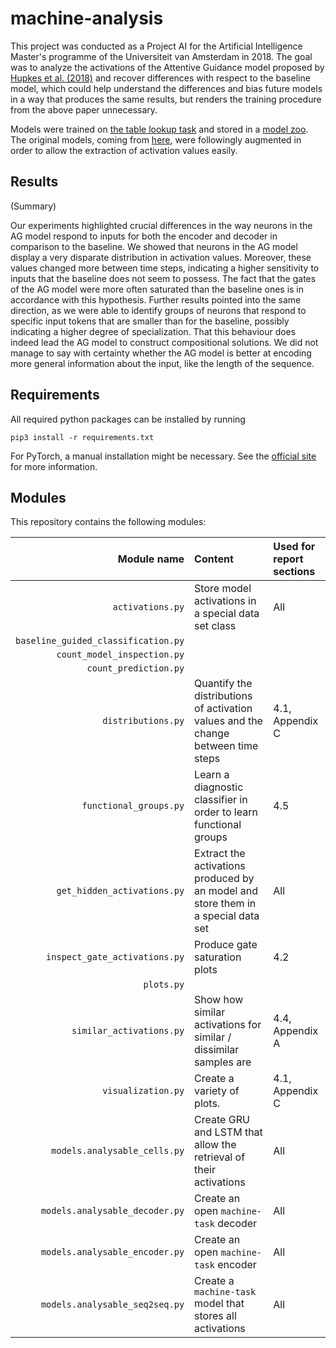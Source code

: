 # machine-analysis

This project was conducted as a Project AI for the Artificial Intelligence Master's programme of the Universiteit van 
Amsterdam in 2018. The goal was to analyze the activations of the
Attentive Guidance model proposed by [Hupkes et al. (2018)](https://arxiv.org/abs/1805.09657) and recover differences 
with respect to the baseline model, which could help understand the differences and bias future models in a way that
produces the same results, but renders the training procedure from the above paper unnecessary. 

Models were trained on [the table lookup task](https://github.com/mitjanikolaus/machine-tasks) and stored in a [model zoo](https://github.com/Kaleidophon/machine-zoo). 
The original models, coming from [here](https://github.com/i-machine-think/machine), were followingly augmented in order to allow the extraction
of activation values easily.

## Results
(Summary)

Our experiments highlighted crucial differences in the way neurons in the AG model respond to inputs for both the encoder 
and decoder in comparison to the baseline. We showed that neurons in the AG model display a very disparate distribution 
in activation values. Moreover, these values changed more between time steps, indicating a higher sensitivity to inputs 
that the baseline does not seem to possess. The fact that the gates of the AG model were more often saturated than the 
baseline ones is in accordance with this hypothesis. Further results pointed into the same direction, as we were able to 
identify groups of neurons that respond to specific input tokens that are smaller than for the baseline, possibly 
indicating a higher degree of specialization. That this behaviour does indeed lead the AG model to construct 
compositional solutions. We did not manage to say with certainty whether the AG model is better at encoding more general 
information about the input, like the length of the sequence.

## Requirements

All required python packages can be installed by running
    
    pip3 install -r requirements.txt
    
For PyTorch, a manual installation might be necessary. See the [official site](https://pytorch.org/)
for more information.

## Modules

This repository contains the following modules:

| Module name | Content | Used for report sections | 
| -----------:|:------- |:------------------------ | 
| ``activations.py`` | Store model activations in a special data set class | All |
| ``baseline_guided_classification.py`` | | |
| ``count_model_inspection.py`` | | |
| ``count_prediction.py`` | | |
| ``distributions.py`` | Quantify the distributions of activation  values and the change between time steps | 4.1, Appendix C |
| ``functional_groups.py`` | Learn a diagnostic classifier in order to learn functional groups | 4.5 |
| ``get_hidden_activations.py`` | Extract the activations produced by an model and store them in a special data set | All |
| ``inspect_gate_activations.py`` | Produce gate saturation plots | 4.2 |
| ``plots.py`` | | |
| ``similar_activations.py`` | Show how similar activations for similar / dissimilar samples are | 4.4, Appendix A |
| ``visualization.py`` | Create a variety of plots. | 4.1, Appendix C |  
| ``models.analysable_cells.py`` | Create GRU and LSTM that allow the retrieval of their activations | All |
| ``models.analysable_decoder.py`` | Create an open ``machine-task`` decoder | All |
| ``models.analysable_encoder.py`` | Create an open ``machine-task`` encoder | All |
| ``models.analysable_seq2seq.py`` | Create a ``machine-task`` model that stores all activations | All |
 
